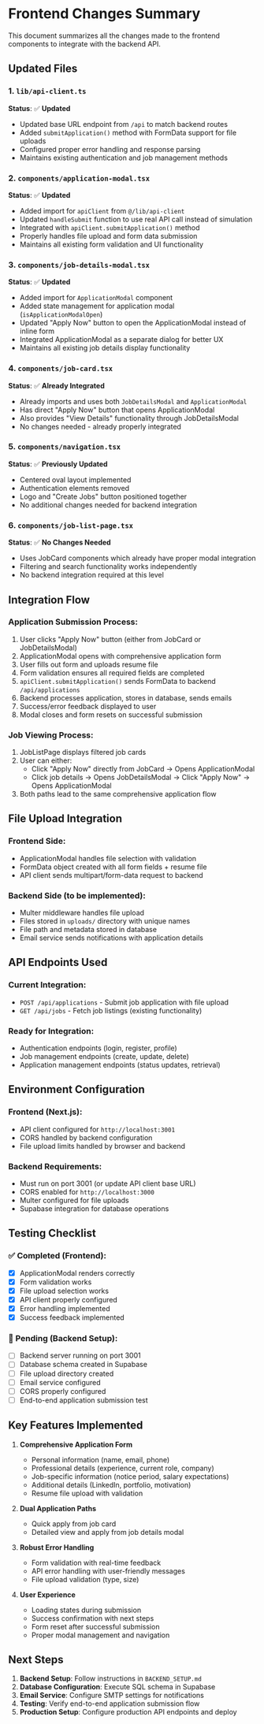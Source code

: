 # Frontend Changes Summary

This document summarizes all the changes made to the frontend components to integrate with the backend API.

## Updated Files

### 1. `lib/api-client.ts`
**Status**: ✅ **Updated**
- Updated base URL endpoint from `/api` to match backend routes
- Added `submitApplication()` method with FormData support for file uploads
- Configured proper error handling and response parsing
- Maintains existing authentication and job management methods

### 2. `components/application-modal.tsx`
**Status**: ✅ **Updated**
- Added import for `apiClient` from `@/lib/api-client`
- Updated `handleSubmit` function to use real API call instead of simulation
- Integrated with `apiClient.submitApplication()` method
- Properly handles file upload and form data submission
- Maintains all existing form validation and UI functionality

### 3. `components/job-details-modal.tsx`
**Status**: ✅ **Updated**
- Added import for `ApplicationModal` component
- Added state management for application modal (`isApplicationModalOpen`)
- Updated "Apply Now" button to open the ApplicationModal instead of inline form
- Integrated ApplicationModal as a separate dialog for better UX
- Maintains all existing job details display functionality

### 4. `components/job-card.tsx`
**Status**: ✅ **Already Integrated**
- Already imports and uses both `JobDetailsModal` and `ApplicationModal`
- Has direct "Apply Now" button that opens ApplicationModal
- Also provides "View Details" functionality through JobDetailsModal
- No changes needed - already properly integrated

### 5. `components/navigation.tsx`
**Status**: ✅ **Previously Updated**
- Centered oval layout implemented
- Authentication elements removed
- Logo and "Create Jobs" button positioned together
- No additional changes needed for backend integration

### 6. `components/job-list-page.tsx`
**Status**: ✅ **No Changes Needed**
- Uses JobCard components which already have proper modal integration
- Filtering and search functionality works independently
- No backend integration required at this level

## Integration Flow

### Application Submission Process:
1. User clicks "Apply Now" button (either from JobCard or JobDetailsModal)
2. ApplicationModal opens with comprehensive application form
3. User fills out form and uploads resume file
4. Form validation ensures all required fields are completed
5. `apiClient.submitApplication()` sends FormData to backend `/api/applications`
6. Backend processes application, stores in database, sends emails
7. Success/error feedback displayed to user
8. Modal closes and form resets on successful submission

### Job Viewing Process:
1. JobListPage displays filtered job cards
2. User can either:
   - Click "Apply Now" directly from JobCard → Opens ApplicationModal
   - Click job details → Opens JobDetailsModal → Click "Apply Now" → Opens ApplicationModal
3. Both paths lead to the same comprehensive application flow

## File Upload Integration

### Frontend Side:
- ApplicationModal handles file selection with validation
- FormData object created with all form fields + resume file
- API client sends multipart/form-data request to backend

### Backend Side (to be implemented):
- Multer middleware handles file upload
- Files stored in `uploads/` directory with unique names
- File path and metadata stored in database
- Email service sends notifications with application details

## API Endpoints Used

### Current Integration:
- `POST /api/applications` - Submit job application with file upload
- `GET /api/jobs` - Fetch job listings (existing functionality)

### Ready for Integration:
- Authentication endpoints (login, register, profile)
- Job management endpoints (create, update, delete)
- Application management endpoints (status updates, retrieval)

## Environment Configuration

### Frontend (Next.js):
- API client configured for `http://localhost:3001`
- CORS handled by backend configuration
- File upload limits handled by browser and backend

### Backend Requirements:
- Must run on port 3001 (or update API client base URL)
- CORS enabled for `http://localhost:3000`
- Multer configured for file uploads
- Supabase integration for database operations

## Testing Checklist

### ✅ Completed (Frontend):
- [x] ApplicationModal renders correctly
- [x] Form validation works
- [x] File upload selection works
- [x] API client properly configured
- [x] Error handling implemented
- [x] Success feedback implemented

### 🔄 Pending (Backend Setup):
- [ ] Backend server running on port 3001
- [ ] Database schema created in Supabase
- [ ] File upload directory created
- [ ] Email service configured
- [ ] CORS properly configured
- [ ] End-to-end application submission test

## Key Features Implemented

1. **Comprehensive Application Form**
   - Personal information (name, email, phone)
   - Professional details (experience, current role, company)
   - Job-specific information (notice period, salary expectations)
   - Additional details (LinkedIn, portfolio, motivation)
   - Resume file upload with validation

2. **Dual Application Paths**
   - Quick apply from job card
   - Detailed view and apply from job details modal

3. **Robust Error Handling**
   - Form validation with real-time feedback
   - API error handling with user-friendly messages
   - File upload validation (type, size)

4. **User Experience**
   - Loading states during submission
   - Success confirmation with next steps
   - Form reset after successful submission
   - Proper modal management and navigation

## Next Steps

1. **Backend Setup**: Follow instructions in `BACKEND_SETUP.md`
2. **Database Configuration**: Execute SQL schema in Supabase
3. **Email Service**: Configure SMTP settings for notifications
4. **Testing**: Verify end-to-end application submission flow
5. **Production Setup**: Configure production API endpoints and deploy